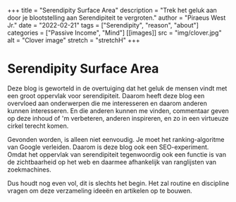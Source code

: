 +++
title = "Serendipity Surface Area"
description = "Trek het geluk aan door je blootstelling aan Serendipiteit te vergroten."
author = "Piraeus West Jr."
date = "2022-02-21"
tags = ["Serendipity", "reason", "about"]
categories = ["Passive Income", "Mind"]
[[images]]
  src = "img/clover.jpg"
  alt = "Clover image"
  stretch = "stretchH"
+++

# Serendipity Surface Area

Deze blog is geworteld in de overtuiging dat het geluk de mensen vindt met een groot oppervlak voor serendipiteit. Daarom heeft deze blog een overvloed aan onderwerpen die me interesseren en daarom anderen kunnen interesseren. En die anderen kunnen me vinden, commentaar geven op deze inhoud of 'm verbeteren, anderen inspireren, en zo in een virtueuze cirkel terecht komen.

Gevonden worden, is alleen niet eenvoudig. Je moet het ranking-algoritme van Google verleiden. Daarom is deze blog ook een SEO-experiment. Omdat het oppervlak van serendipiteit tegenwoordig ook een functie is van de zichtbaarheid op het web en daarmee afhankelijk van ranglijsten van zoekmachines.

Dus houdt nog even vol, dit is slechts het begin. Het zal routine en discipline vragen om deze verzameling ideeën en artikelen op te bouwen.